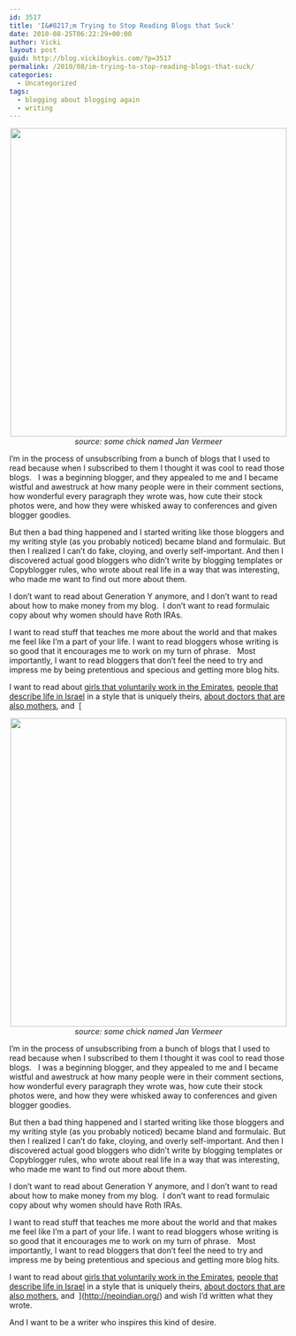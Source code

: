```yaml
---
id: 3517
title: 'I&#8217;m Trying to Stop Reading Blogs that Suck'
date: 2010-08-25T06:22:29+00:00
author: Vicki
layout: post
guid: http://blog.vickiboykis.com/?p=3517
permalink: /2010/08/im-trying-to-stop-reading-blogs-that-suck/
categories:
  - Uncategorized
tags:
  - blogging about blogging again
  - writing
---
```

<p style="text-align: center;">
  <a href="http://blog.vickiboykis.com/wp-content/uploads/2010/08/Vermeer_A_Lady_Writing.jpg"><img class="aligncenter size-full wp-image-3526" title="Vermeer_A_Lady_Writing" src="http://blog.vickiboykis.com/wp-content/uploads/2010/08/Vermeer_A_Lady_Writing.jpg" alt="" width="500" height="558" /></a><em>source: some chick named Jan Vermeer</em>
</p>

I&#8217;m in the process of unsubscribing from a bunch of blogs that I used to read because when I subscribed to them I thought it was cool to read those blogs.   I was a beginning blogger, and they appealed to me and I became wistful and awestruck at how many people were in their comment sections, how wonderful every paragraph they wrote was, how cute their stock photos were, and how they were whisked away to conferences and given blogger goodies.

But then a bad thing happened and I started writing like those bloggers and my writing style (as you probably noticed) became bland and formulaic. But then I realized I can&#8217;t do fake, cloying, and overly self-important. And then I discovered actual good bloggers who didn&#8217;t write by blogging templates or Copyblogger rules, who wrote about real life in a way that was interesting, who made me want to find out more about them.

I don&#8217;t want to read about Generation Y anymore, and I don&#8217;t want to read about how to make money from my blog.  I don&#8217;t want to read formulaic copy about why women should have Roth IRAs.

I want to read stuff that teaches me more about the world and that makes me feel like I&#8217;m a part of your life. I want to read bloggers whose writing is so good that it encourages me to work on my turn of phrase.   Most importantly, I want to read bloggers that don&#8217;t feel the need to try and impress me by being pretentious and specious and getting more blog hits.

I want to read about [girls that voluntarily work in the Emirates](http://gubbiofarabia.tumblr.com/), [people that describe life in Israel](http://www.treppenwitz.com/) in a style that is uniquely theirs, [about doctors that are also mothers](http://theunderweardrawer.blogspot.com/), and  [<p style="text-align: center;">
  <a href="http://blog.vickiboykis.com/wp-content/uploads/2010/08/Vermeer_A_Lady_Writing.jpg"><img class="aligncenter size-full wp-image-3526" title="Vermeer_A_Lady_Writing" src="http://blog.vickiboykis.com/wp-content/uploads/2010/08/Vermeer_A_Lady_Writing.jpg" alt="" width="500" height="558" /></a><em>source: some chick named Jan Vermeer</em>
</p>

I&#8217;m in the process of unsubscribing from a bunch of blogs that I used to read because when I subscribed to them I thought it was cool to read those blogs.   I was a beginning blogger, and they appealed to me and I became wistful and awestruck at how many people were in their comment sections, how wonderful every paragraph they wrote was, how cute their stock photos were, and how they were whisked away to conferences and given blogger goodies.

But then a bad thing happened and I started writing like those bloggers and my writing style (as you probably noticed) became bland and formulaic. But then I realized I can&#8217;t do fake, cloying, and overly self-important. And then I discovered actual good bloggers who didn&#8217;t write by blogging templates or Copyblogger rules, who wrote about real life in a way that was interesting, who made me want to find out more about them.

I don&#8217;t want to read about Generation Y anymore, and I don&#8217;t want to read about how to make money from my blog.  I don&#8217;t want to read formulaic copy about why women should have Roth IRAs.

I want to read stuff that teaches me more about the world and that makes me feel like I&#8217;m a part of your life. I want to read bloggers whose writing is so good that it encourages me to work on my turn of phrase.   Most importantly, I want to read bloggers that don&#8217;t feel the need to try and impress me by being pretentious and specious and getting more blog hits.

I want to read about [girls that voluntarily work in the Emirates](http://gubbiofarabia.tumblr.com/), [people that describe life in Israel](http://www.treppenwitz.com/) in a style that is uniquely theirs, [about doctors that are also mothers](http://theunderweardrawer.blogspot.com/), and  ](http://neoindian.org/) and wish I&#8217;d written what they wrote.

And I want to be a writer who inspires this kind of desire.